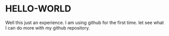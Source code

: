 # HELLO-WORLD
Well this just an experience. I am using github for the first time.
let see what I can do more with my github repository.
